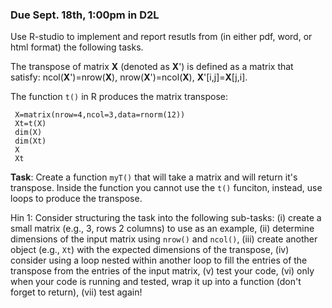 ### Due Sept. 18th, 1:00pm in D2L


Use R-studio to implement and report resutls from (in either pdf, word, or html format) the following tasks.



The transpose of matrix **X** (denoted as **X**') is defined as a matrix that satisfy: ncol(**X**')=nrow(**X**), nrow(**X**')=ncol(**X**), **X**'[i,j]=**X**[j,i].

The function `t()` in R produces the matrix transpose:

```{r}
 X=matrix(nrow=4,ncol=3,data=rnorm(12))
 Xt=t(X)
 dim(X)
 dim(Xt)
 X
 Xt
```

**Task**: Create a function `myT()` that will take a matrix and will return it's transpose. Inside the function you cannot use the `t()` funciton, instead, use loops to produce the transpose. 

Hin 1: Consider structuring the task into the following sub-tasks: (i) create a small matrix (e.g., 3, rows 2 columns) to use as an example,  (ii) determine dimensions of the input matrix using `nrow()` and `ncol()`, (iii) create another object (e.g., `Xt`) with the expected dimensions of the transpose, (iv) consider using a loop nested within another loop to fill the entries of the transpose from the entries of the input matrix,  (v) test your code, (vi) only when your code is running and tested, wrap it up into a function (don't forget to return), (vii) test again!
